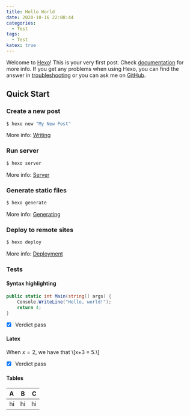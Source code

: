```yaml
---
title: Hello World
date: 2020-10-16 22:08:44
categories:
  - Test
tags:
  - Test
katex: true
---
```

Welcome to [Hexo](https://hexo.io/)! This is your very first post. Check [documentation](https://hexo.io/docs/) for more info. If you get any problems when using Hexo, you can find the answer in [troubleshooting](https://hexo.io/docs/troubleshooting.html) or you can ask me on [GitHub](https://github.com/hexojs/hexo/issues).

## Quick Start

### Create a new post

``` bash
$ hexo new "My New Post"
```

More info: [Writing](https://hexo.io/docs/writing.html)

### Run server

```bash
$ hexo server
```

More info: [Server](https://hexo.io/docs/server.html)

### Generate static files

``` bash
$ hexo generate
```

More info: [Generating](https://hexo.io/docs/generating.html)

### Deploy to remote sites

``` bash
$ hexo deploy
```

More info: [Deployment](https://hexo.io/docs/one-command-deployment.html)

### Tests

#### Syntax highlighting

```cs
public static int Main(string[] args) {
    Console.WriteLine("Hello, world!");
    return 4;
}
```

- [x] Verdict pass

#### Latex

When $x = 2$, we have that 
\\[x+3 = 5.\\]

- [x] Verdict pass

#### Tables

| A    |   B   |    C |
| :--- | :---: | ---: |
| hi   |  hi   |   hi |


